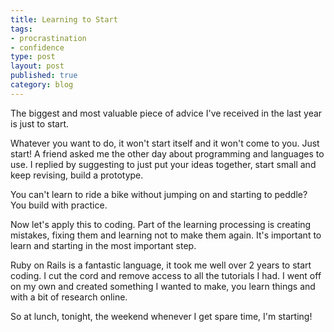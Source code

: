 ```yaml
--- 
title: Learning to Start
tags: 
- procrastination
- confidence
type: post
layout: post
published: true
category: blog
---
```


The biggest and most valuable piece of advice I've received in the last year is just to start.

Whatever you want to do, it won't start itself and it won't come to you. Just start! A friend asked me the other day about programming and languages to use. I replied by suggesting to just put your ideas together, start small and keep revising, build a prototype.

You can't learn to ride a bike without jumping on and starting to peddle? You build with practice.

Now let's apply this to coding. Part of the learning processing is creating mistakes, fixing them and learning not to make them again. It's important to learn and starting in the most important step.

Ruby on Rails is a fantastic language, it took me well over 2 years to start coding. I cut the cord and remove access to all the tutorials I had. I went off on my own and created something I wanted to make, you learn things and with a bit of research online.

So at lunch, tonight, the weekend whenever I get spare time, I'm starting!